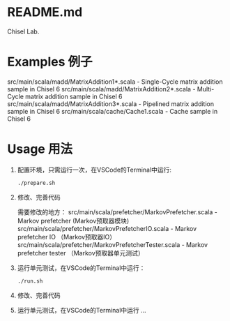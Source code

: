 # README.md

Chisel Lab.

# Examples 例子

src/main/scala/madd/MatrixAddition1*.scala - Single-Cycle matrix addition sample in Chisel 6
src/main/scala/madd/MatrixAddition2*.scala - Multi-Cycle matrix addition sample in Chisel 6
src/main/scala/madd/MatrixAddition3*.scala - Pipelined matrix addition sample in Chisel 6
src/main/scala/cache/Cache1.scala - Cache sample in Chisel 6

# Usage 用法

1. 配置环境，只需运行一次，在VSCode的Terminal中运行:
   ```bash
   ./prepare.sh
   ```

2. 修改、完善代码

   需要修改的地方：
   src/main/scala/prefetcher/MarkovPrefetcher.scala - Markov prefetcher (Markov预取器模块)
   src/main/scala/prefetcher/MarkovPrefetcherIO.scala - Markov prefetcher IO （Markov预取器IO）
   src/main/scala/prefetcher/MarkovPrefetcherTester.scala - Markov prefetcher tester （Markov预取器单元测试）

3. 运行单元测试，在VSCode的Terminal中运行：

   ```bash
   ./run.sh
   ```

4. 修改、完善代码

5. 运行单元测试，在VSCode的Terminal中运行
   ...
